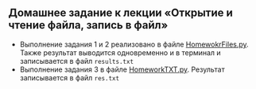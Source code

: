 ## Домашнее задание к лекции «Открытие и чтение файла, запись в файл»

* Выполнение задания 1 и 2 реализовано в файле [HomewokrFiles.py](/https://github.com/berson969/WorkWithFiles/blob/main/HomeworkFiles.py). Также результат выводится одновременно и в терминал и записывается в файл ``results.txt``
* Выполнение задания  3 в файле [HomeworkTXT.py](https://github.com/berson969/WorkWithFiles/blob/main/HomeworkTXT.py).
Результат записывается в файл `res.txt`